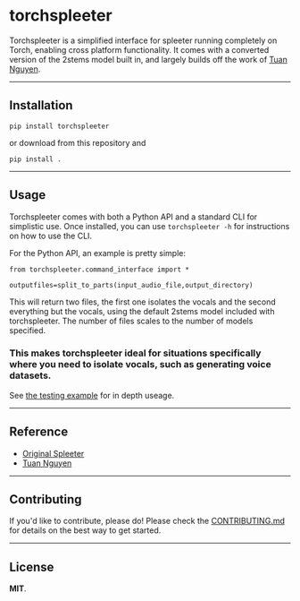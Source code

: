# torchspleeter
Torchspleeter is a simplified interface for spleeter running completely on Torch, enabling cross platform functionality. It comes with a converted version of the 2stems model built in, and largely builds off the work of [Tuan Nguyen](https://github.com/tuan3w/spleeter-pytorch). 

---

## Installation

`pip install torchspleeter`

or download from this repository and 

`pip install .`

---

## Usage

Torchspleeter comes with both a Python API and a standard CLI for simplistic use. Once installed, you can use 
`torchspleeter -h` for instructions on how to use the CLI. 

For the Python API, an example is pretty simple:

```
from torchspleeter.command_interface import *

outputfiles=split_to_parts(input_audio_file,output_directory)

```

This will return two files, the first one isolates the vocals and the second everything but the vocals, using the default 2stems model included with torchspleeter. The number of files scales to the number of models specified. 

### This makes torchspleeter ideal for situations specifically where you need to isolate vocals, such as generating voice datasets.




See [the testing example](./torchspleeter/test/test_estimator.py) for in depth useage. 



---

## Reference
* [Original Spleeter](https://github.com/deezer/spleeter)
* [Tuan Nguyen](https://github.com/tuan3w/spleeter-pytorch)



---

## Contributing

If you'd like to contribute, please do! Please check the [CONTRIBUTING.md](./CONTRIBUTING.md) for details on the best way to get started. 

---

## License

**MIT**.
